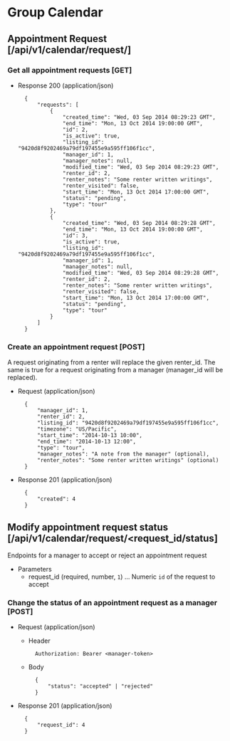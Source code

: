 # Group Calendar

## Appointment Request [/api/v1/calendar/request/]
### Get all appointment requests [GET]
+ Response 200 (application/json)

        {
            "requests": [
                {
                    "created_time": "Wed, 03 Sep 2014 08:29:23 GMT",
                    "end_time": "Mon, 13 Oct 2014 19:00:00 GMT",
                    "id": 2,
                    "is_active": true,
                    "listing_id": "9420d8f9202469a79df197455e9a595ff106f1cc",
                    "manager_id": 1,
                    "manager_notes": null,
                    "modified_time": "Wed, 03 Sep 2014 08:29:23 GMT",
                    "renter_id": 2,
                    "renter_notes": "Some renter written writings",
                    "renter_visited": false,
                    "start_time": "Mon, 13 Oct 2014 17:00:00 GMT",
                    "status": "pending",
                    "type": "tour"
                },
                {
                    "created_time": "Wed, 03 Sep 2014 08:29:28 GMT",
                    "end_time": "Mon, 13 Oct 2014 19:00:00 GMT",
                    "id": 3,
                    "is_active": true,
                    "listing_id": "9420d8f9202469a79df197455e9a595ff106f1cc",
                    "manager_id": 1,
                    "manager_notes": null,
                    "modified_time": "Wed, 03 Sep 2014 08:29:28 GMT",
                    "renter_id": 2,
                    "renter_notes": "Some renter written writings",
                    "renter_visited": false,
                    "start_time": "Mon, 13 Oct 2014 17:00:00 GMT",
                    "status": "pending",
                    "type": "tour"
                }
            ]
        }

### Create an appointment request [POST]
A request originating from a renter will replace the
given renter_id. The same is true for a request originating
from a manager (manager_id will be replaced).

+ Request (application/json)

        {
            "manager_id": 1,
            "renter_id": 2,
            "listing_id": "9420d8f9202469a79df197455e9a595ff106f1cc",
            "timezone": "US/Pacific",
            "start_time": "2014-10-13 10:00",
            "end_time": "2014-10-13 12:00",
            "type": "tour",
            "manager_notes": "A note from the manager" (optional),
            "renter_notes": "Some renter written writings" (optional)
        }

+ Response 201 (application/json)

        {
            "created": 4
        }



## Modify appointment request status [/api/v1/calendar/request/<request_id/status]
Endpoints for a manager to accept or reject an appointment request

+ Parameters
    + request_id (required, number, `1`) ... Numeric `id` of the request to accept

### Change the status of an appointment request as a manager [POST]
+ Request (application/json)
    + Header

            Authorization: Bearer <manager-token>
    + Body

            {
                "status": "accepted" | "rejected"
            }

+ Response 201 (application/json)

        {
            "request_id": 4
        }



